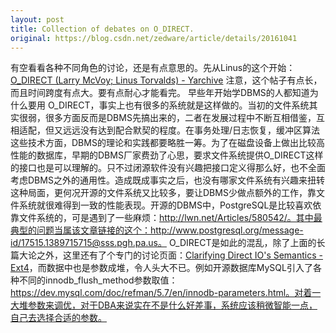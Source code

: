 ```yaml
---
layout: post
title: Collection of debates on O_DIRECT.
original: https://blog.csdn.net/zedware/article/details/20161041
---
```

有空看看各种不同角色的讨论，还是有点意思的。先从Linus的这个开始：[O_DIRECT
 (Larry McVoy; Linus Torvalds) - Yarchive](http://www.google.com/url?sa=t&rct=j&q=&esrc=s&source=web&cd=1&cad=rja&ved=0CCcQFjAA&url=http%3A%2F%2Fyarchive.net%2Fcomp%2Flinux%2Fo_direct.html&ei=-pwQU7X5FNGZiQe63IHACQ&usg=AFQjCNHI2Dwdmqp-Bu3fOlerTUW8mvPdJQ&sig2=CyXL_SS_pJyDA-eLt4olwQ&bvm=bv.62286460,d.aGc)
注意，这个帖子有点长，而且时间跨度有点大。要有点耐心才能看完。
早些年开始学DBMS的人都知道为什么要用 O_DIRECT，事实上也有很多的系统就是这样做的。当初的文件系统其实很弱，很多方面反而是DBMS先搞出来的，二者在发展过程中不断互相借鉴，互相适配，但又远远没有达到配合默契的程度。在事务处理/日志恢复，缓冲区算法这些技术方面，DBMS的理论和实践都要略胜一筹。为了在磁盘设备上做出比较高性能的数据库，早期的DBMS厂家费劲了心思，要求文件系统提供O_DIRECT这样的接口也是可以理解的。只不过闭源软件没有兴趣把接口定义得那么好，也不全面考虑DBMS之外的通用性。造成既成事实之后，也没有哪家文件系统有兴趣来扭转这种局面，更何况开源的文件系统又比较多，要让DBMS少做点额外的工作，靠文件系统就很难得到一致的性能表现。开源的DBMS中，PostgreSQL是比较喜欢依靠文件系统的，可是遇到了一些麻烦：http://lwn.net/Articles/580542/。其中最典型的问题当属该文章链接的这个：http://www.postgresql.org/message-id/17515.1389715715@sss.pgh.pa.us。
O_DIRECT是如此的混乱，除了上面的长篇大论之外，这里还有了个专门的讨论页面：[Clarifying
 Direct IO's Semantics - Ext4](https://www.google.com/url?sa=t&rct=j&q=&esrc=s&source=web&cd=1&cad=rja&sqi=2&ved=0CCUQFjAA&url=https%3A%2F%2Fext4.wiki.kernel.org%2Findex.php%2FClarifying_Direct_IO%27s_Semantics&ei=nqAQU-iBG477iQfq14DICw&usg=AFQjCNFe1C3k1e1UvuJykIwrtE-1V8yaXg&sig2=SZVzkpcra2LTSnBfQvSwwQ&bvm=bv.62286460,d.aGc)，而数据中也是参数成堆，令人头大不已。例如开源数据库MySQL引入了各种不同的innodb_flush_method参数取值：https://dev.mysql.com/doc/refman/5.7/en/innodb-parameters.html。对着一大堆参数来调优，对于DBA来说实在不是什么好差事，系统应该稍微智能一点，自己去选择合适的参数。
